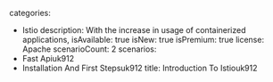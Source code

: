 categories:
  - Istio
description:
  With the increase in usage of containerized applications,
isAvailable: true
isNew: true
isPremium: true
license: Apache
scenarioCount: 2
scenarios:
  - Fast Apiuk912
  - Installation And First Stepsuk912
title: Introduction To Istiouk912
